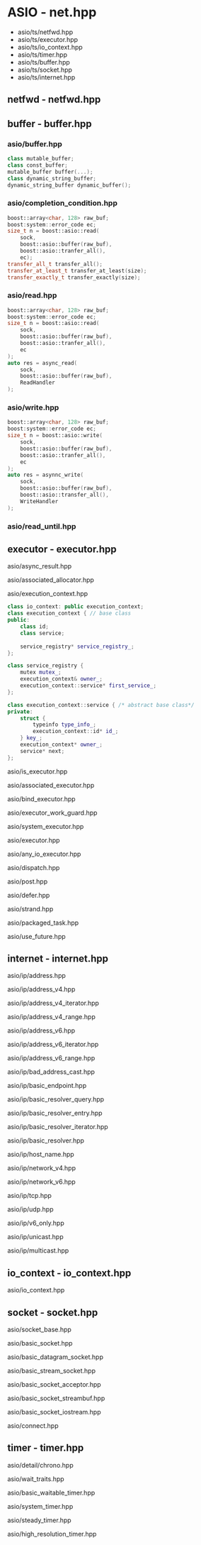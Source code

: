 # ASIO - net.hpp

- asio/ts/netfwd.hpp
- asio/ts/executor.hpp
- asio/ts/io_context.hpp
- asio/ts/timer.hpp
- asio/ts/buffer.hpp
- asio/ts/socket.hpp
- asio/ts/internet.hpp

## netfwd - netfwd.hpp



## buffer - buffer.hpp

### asio/buffer.hpp

```c++
class mutable_buffer;
class const_buffer;
mutable_buffer buffer(...);
class dynamic_string_buffer;
dynamic_string_buffer dynamic_buffer();
```



### asio/completion_condition.hpp

```c++
boost::array<char, 128> raw_buf;
boost:system::error_code ec;
size_t n = boost::asio::read(
    sock,
    boost::asio::buffer(raw_buf),
	boost::asio::tranfer_all(),
	ec);
transfer_all_t transfer_all();
transfer_at_least_t transfer_at_least(size);
transfer_exactly_t transfer_exactly(size);
```



### asio/read.hpp

```c++
boost::array<char, 128> raw_buf;
boost:system::error_code ec;
size_t n = boost::asio::read(
    sock,
    boost::asio::buffer(raw_buf),
	boost::asio::tranfer_all(),
	ec
);
auto res = async_read(
	sock,
    boost::asio::buffer(raw_buf),
    ReadHandler
);
```



### asio/write.hpp

```c++
boost::array<char, 128> raw_buf;
boost:system::error_code ec;
size_t n = boost::asio::write(
    sock,
    boost::asio::buffer(raw_buf),
	boost::asio::tranfer_all(),
	ec
);
auto res = asynnc_write(
	sock,
    boost::asio::buffer(raw_buf),
    boost::asio::transfer_all(),
	WriteHandler
);
```



### asio/read_until.hpp

## executor - executor.hpp

asio/async_result.hpp

asio/associated_allocator.hpp

asio/execution_context.hpp

```c++
class io_context: public execution_context;
class execution_context { // base class
public:
    class id;
    class service;
    
    service_registry* service_registry_;
};

class service_registry {
	mutex mutex_;
    execution_context& owner_;
    execution_context::service* first_service_;
};

class execution_context::service { /* abstract base class*/
private:
    struct {
        typeinfo type_info_;
        execution_context::id* id_;
    } key_;
    execution_context* owner_;
    service* next;
};
```



asio/is_executor.hpp

asio/associated_executor.hpp

asio/bind_executor.hpp

asio/executor_work_guard.hpp

asio/system_executor.hpp

asio/executor.hpp

asio/any_io_executor.hpp

asio/dispatch.hpp

asio/post.hpp

asio/defer.hpp

asio/strand.hpp

asio/packaged_task.hpp

asio/use_future.hpp

## internet - internet.hpp

asio/ip/address.hpp

asio/ip/address_v4.hpp

asio/ip/address_v4_iterator.hpp

asio/ip/address_v4_range.hpp

asio/ip/address_v6.hpp

asio/ip/address_v6_iterator.hpp

asio/ip/address_v6_range.hpp

asio/ip/bad_address_cast.hpp

asio/ip/basic_endpoint.hpp

asio/ip/basic_resolver_query.hpp

asio/ip/basic_resolver_entry.hpp

asio/ip/basic_resolver_iterator.hpp

asio/ip/basic_resolver.hpp

asio/ip/host_name.hpp

asio/ip/network_v4.hpp

asio/ip/network_v6.hpp

asio/ip/tcp.hpp

asio/ip/udp.hpp

asio/ip/v6_only.hpp

asio/ip/unicast.hpp

asio/ip/multicast.hpp

## io_context - io_context.hpp

asio/io_context.hpp

## socket - socket.hpp

asio/socket_base.hpp

asio/basic_socket.hpp

asio/basic_datagram_socket.hpp

asio/basic_stream_socket.hpp

asio/basic_socket_acceptor.hpp

asio/basic_socket_streambuf.hpp

asio/basic_socket_iostream.hpp

asio/connect.hpp

## timer - timer.hpp

asio/detail/chrono.hpp



asio/wait_traits.hpp

asio/basic_waitable_timer.hpp

asio/system_timer.hpp

asio/steady_timer.hpp

asio/high_resolution_timer.hpp